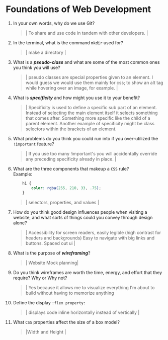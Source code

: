 # Foundations of Web Development
01. In your own words, why do we use Git?
    > | To share and use code in tandem with other developers. |

02. In the terminal, what is the command `mkdir` used for?
    > | make a directory |

03. What is a ***pseudo-class*** and what are some of the most common ones you think you will use?
    > | pseudo classes are special properties given to an element. I would guess we would use them mainly for css; to show an alt tag while hovering over an image, for example. |

04. What is ***specificity*** and how might you use it to your benefit?
    > | Specificity is used to define a specific sub part of an element. Instead of selecting the main element itself it selects something that comes after. Something more specific like the child of a parent element. Another example of specificity might be class selectors within the brackets of an element. 

05. What problems do you think you could run into if you over-utilized the `!important` feature?
    > | If you use too many !important's you will accidentally override any preceding specificity already in place. |

06. What are the three components that makeup a `CSS` rule? <br> Example:

    ```css
        h1 {
            color: rgba(255, 210, 33, .75);
        }
    ```

    > | selectors, properties, and values |

07. How do you think good design influences people when visiting a website, and what sorts of things could you convey through design alone?
    > | Accessibility for screen readers, easily legible (high  contrast for headers and backgrounds) Easy to navigate with big links and buttons. Spaced out ui  |

08. What is the purpose of ***wireframing***?
    > | Website Mock planning|

09. Do you think wireframes are worth the time, energy, and effort that they require? Why or Why not?
    > | Yes because it allows me to visualize everything I'm about to build without having to memorize anything 

10. Define the display `:flex property:`
    > | displays code inline horizontally instead of vertically |

11. What `CSS` properties affect the size of a box model?
    > |Width and Height |
